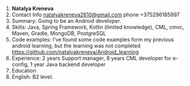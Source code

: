1. **Natalya Kreneva**
1. Contact Info natalyakreneva2610@gmail.com phone +375296185997
1. Summary: Going to be an Android developer.
1. Skills: Java, Spring Framework, Kotlin (limited knowledge), CML, cmvc, Maven, Gradle, MongoDB, PostgreSQL
1. Code examples: I've found some code examples form my previous android learning, but the learning was not completed https://github.com/natalyakreneva/Android_learning
1. Experience: 2 years Support manager, 8 years CML developer for e-config, 1 year Java backend developer
1. Education 
1. English: B2 level.
